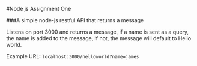 #Node js Assignment One

###A simple node-js restful API that returns a message

Listens on port 3000 and returns a message, if a name is sent as a query, the name is added to the message, if not, the message will default to Hello world.

Example URL: `localhost:3000/helloworld?name=james`

